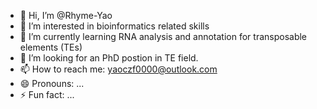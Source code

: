 - 👋 Hi, I’m @Rhyme-Yao
- 👀 I’m interested in bioinformatics related skills
- 🌱 I’m currently learning RNA analysis and annotation for transposable elements (TEs) 
- 💞️ I’m looking for an PhD postion in TE field.
- 📫 How to reach me: yaoczf0000@outlook.com
- 😄 Pronouns: ...
- ⚡ Fun fact: ...

<!---
Rhyme-Yao/Rhyme-Yao is a ✨ special ✨ repository because its `README.md` (this file) appears on your GitHub profile.
You can click the Preview link to take a look at your changes.
--->
